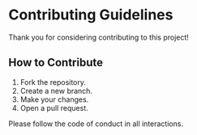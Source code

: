 # Contributing Guidelines

Thank you for considering contributing to this project!

## How to Contribute

1. Fork the repository.
2. Create a new branch.
3. Make your changes.
4. Open a pull request.

Please follow the code of conduct in all interactions.

